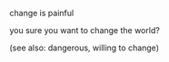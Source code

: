 change is painful

you sure you want to change the world?

(see also: dangerous, willing to change)
